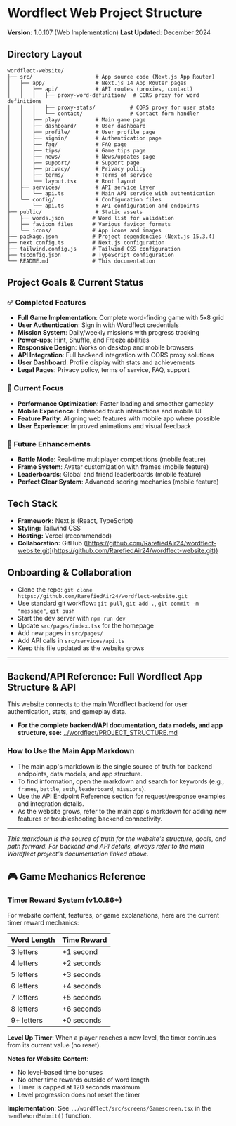 # Wordflect Web Project Structure

**Version**: 1.0.107 (Web Implementation)
**Last Updated**: December 2024

## Directory Layout
```
wordflect-website/
├── src/                    # App source code (Next.js App Router)
│   ├── app/                # Next.js 14 App Router pages
│   │   ├── api/            # API routes (proxies, contact)
│   │   │   ├── proxy-word-definition/  # CORS proxy for word definitions
│   │   │   ├── proxy-stats/           # CORS proxy for user stats
│   │   │   └── contact/               # Contact form handler
│   │   ├── play/           # Main game page
│   │   ├── dashboard/      # User dashboard
│   │   ├── profile/        # User profile page
│   │   ├── signin/         # Authentication page
│   │   ├── faq/            # FAQ page
│   │   ├── tips/           # Game tips page
│   │   ├── news/           # News/updates page
│   │   ├── support/        # Support page
│   │   ├── privacy/        # Privacy policy
│   │   ├── terms/          # Terms of service
│   │   └── layout.tsx      # Root layout
│   ├── services/           # API service layer
│   │   └── api.ts          # Main API service with authentication
│   └── config/             # Configuration files
│       └── api.ts          # API configuration and endpoints
├── public/                 # Static assets
│   ├── words.json         # Word list for validation
│   ├── favicon files      # Various favicon formats
│   └── icons/             # App icons and images
├── package.json           # Project dependencies (Next.js 15.3.4)
├── next.config.ts         # Next.js configuration
├── tailwind.config.js     # Tailwind CSS configuration
├── tsconfig.json          # TypeScript configuration
└── README.md              # This documentation
```

## Project Goals & Current Status

### ✅ Completed Features
- **Full Game Implementation**: Complete word-finding game with 5x8 grid
- **User Authentication**: Sign in with Wordflect credentials
- **Mission System**: Daily/weekly missions with progress tracking
- **Power-ups**: Hint, Shuffle, and Freeze abilities
- **Responsive Design**: Works on desktop and mobile browsers
- **API Integration**: Full backend integration with CORS proxy solutions
- **User Dashboard**: Profile display with stats and achievements
- **Legal Pages**: Privacy policy, terms of service, FAQ, support

### 🎯 Current Focus
- **Performance Optimization**: Faster loading and smoother gameplay
- **Mobile Experience**: Enhanced touch interactions and mobile UI
- **Feature Parity**: Aligning web features with mobile app where possible
- **User Experience**: Improved animations and visual feedback

### 🚀 Future Enhancements
- **Battle Mode**: Real-time multiplayer competitions (mobile feature)
- **Frame System**: Avatar customization with frames (mobile feature)
- **Leaderboards**: Global and friend leaderboards (mobile feature)
- **Perfect Clear System**: Advanced scoring mechanics (mobile feature)

## Tech Stack
- **Framework:** Next.js (React, TypeScript)
- **Styling:** Tailwind CSS
- **Hosting:** Vercel (recommended)
- **Collaboration:** GitHub ([https://github.com/RarefiedAir24/wordflect-website.git](https://github.com/RarefiedAir24/wordflect-website.git))

## Onboarding & Collaboration
- Clone the repo: `git clone https://github.com/RarefiedAir24/wordflect-website.git`
- Use standard git workflow: `git pull`, `git add .`, `git commit -m "message"`, `git push`
- Start the dev server with `npm run dev`
- Update `src/pages/index.tsx` for the homepage
- Add new pages in `src/pages/`
- Add API calls in `src/services/api.ts`
- Keep this file updated as the website grows

---

## Backend/API Reference: Full Wordflect App Structure & API

This website connects to the main Wordflect backend for user authentication, stats, and gameplay data.

- **For the complete backend/API documentation, data models, and app structure, see:**
  [../wordflect/PROJECT_STRUCTURE.md](../wordflect/PROJECT_STRUCTURE.md)

### How to Use the Main App Markdown
- The main app's markdown is the single source of truth for backend endpoints, data models, and app structure.
- To find information, open the markdown and search for keywords (e.g., `frames`, `battle`, `auth`, `leaderboard`, `missions`).
- Use the API Endpoint Reference section for request/response examples and integration details.
- As the website grows, refer to the main app's markdown for adding new features or troubleshooting backend connectivity.

---

*This markdown is the source of truth for the website's structure, goals, and path forward. For backend and API details, always refer to the main Wordflect project's documentation linked above.*


## 🎮 Game Mechanics Reference

### Timer Reward System (v1.0.86+)

For website content, features, or game explanations, here are the current timer reward mechanics:

| Word Length | Time Reward |
|-------------|-------------|
| 3 letters   | +1 second   |
| 4 letters   | +2 seconds  |
| 5 letters   | +3 seconds  |
| 6 letters   | +4 seconds  |
| 7 letters   | +5 seconds  |
| 8 letters   | +6 seconds  |
| 9+ letters  | +0 seconds  |

**Level Up Timer**: When a player reaches a new level, the timer continues from its current value (no reset).

**Notes for Website Content**:
- No level-based time bonuses
- No other time rewards outside of word length
- Timer is capped at 120 seconds maximum
- Level progression does not reset the timer

**Implementation**: See `../wordflect/src/screens/Gamescreen.tsx` in the `handleWordSubmit()` function.
